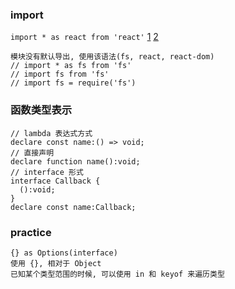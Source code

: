 ### import

`import * as react from 'react'`
[1](https://github.com/Microsoft/TypeScript/issues/3337)
[2](https://github.com/Microsoft/TypeScript-React-Starter/issues/8)

```
模块没有默认导出, 使用该语法(fs, react, react-dom)
// import * as fs from 'fs'
// import fs from 'fs'
// import fs = require('fs')
```

### 函数类型表示

```
// lambda 表达式方式
declare const name:() => void;
// 直接声明
declare function name():void;
// interface 形式
interface Callback {
  ():void;
}
declare const name:Callback;
```

### practice

```
{} as Options(interface)
使用 {}, 相对于 Object
已知某个类型范围的时候, 可以使用 in 和 keyof 来遍历类型
```
